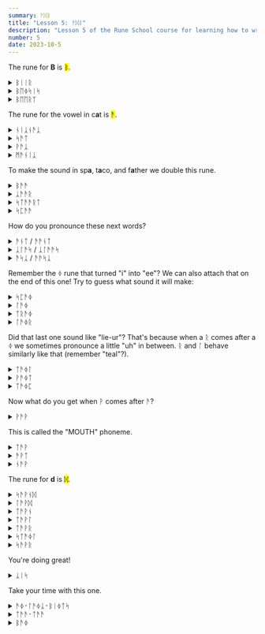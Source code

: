 ```yaml
---
summary: ᚫᛞᛒ
title: "Lesson 5: ᚫᛞᛒ"
description: "Lesson 5 of the Rune School course for learning how to write Modern English with the Anglo-Saxon futhorc"
number: 5
date: 2023-10-5
---
```


The rune for <strong>B</strong> is <mark>ᛒ</mark>.

<details>
    <summary>ᛒᛁᛁᚱ</summary>
    <p>beer</p>
</details>

<details>
    <summary>ᛒᛖᛄᛋᛁᛋ</summary>
    <p>basis</p>
</details>

<details>
    <summary>ᛒᛖᛖᚱᛉ</summary>
    <p>bears / bares</p>
</details>

The rune for the vowel in c<strong>a</strong>t is <mark>ᚫ</mark>.

<details>
    <summary>ᚾᛁᛣᚾᚫᛣ</summary>
    <p>nicknack</p>
</details>

<details>
    <summary>ᛋᚫᛏ</summary>
    <p>sat</p>
</details>

<details>
    <summary>ᚹᚫᛣ</summary>
    <p>whack</p>
</details>

<details>
    <summary>ᛗᚫᚾᛁᛣ</summary>
    <p>manic</p>
</details>

To make the sound in sp<strong>a</strong>, t<strong>a</strong>co, and f<strong>a</strong>ther we double this rune.

<details>
    <summary>ᛒᚫᚫ</summary>
    <p>baa 🐑</p>
</details>

<details>
    <summary>ᛣᚫᚫᚱ</summary>
    <p>car</p>
</details>

<details>
    <summary>ᛋᛏᚫᚫᚱᛏ</summary>
    <p>start</p>
</details>

<details>
    <summary>ᛋᛈᚫᚫ</summary>
    <p>spa</p>
</details>

How do you pronounce these next words?

<details>
    <summary>ᚫᚾᛏ / ᚫᚫᚾᛏ</summary>
    <p>aunt</p>
</details>

<details>
    <summary>ᛣᛚᚫᛋ / ᛣᛚᚫᚫᛋ</summary>
    <p>class</p>
</details>

<details>
    <summary>ᚫᛋᛣ / ᚫᚫᛋᛣ</summary>
    <p>ask</p>
</details>

Remember the ᛄ rune that turned "i" into "ee"? We can also attach that on the end of this one! Try to guess what sound it will make:

<details>
    <summary>ᛋᛈᚫᛄ</summary>
    <p>spy</p>
</details>

<details>
    <summary>ᛚᚫᛄ</summary>
    <p>lie</p>
</details>

<details>
    <summary>ᛏᚱᚫᛄ</summary>
    <p>try</p>
</details>

<details>
    <summary>ᛚᚫᛄᚱ</summary>
    <p>liar / lyre</p>
</details>

Did that last one sound like "lie-ur"? That's because when a ᚱ comes after a ᛄ we sometimes pronounce a little "uh" in between. ᚱ and ᛚ behave similarly like that (remember "teal"?).

<details>
    <summary>ᛏᚫᛄᛚ</summary>
    <p>tile</p>
</details>

<details>
    <summary>ᚹᚫᛄᛏ</summary>
    <p>white</p>
</details>

<details>
    <summary>ᛏᚫᛄᛈ</summary>
    <p>type</p>
</details>

Now what do you get when ᚹ comes after ᚫ?

<details>
    <summary>ᚹᚫᚹ</summary>
    <p>wow</p>
</details>

This is called the "MOUTH" phoneme.

<details>
    <summary>ᛏᚫᚹ</summary>
    <p>tao / tau</p>
</details>

<details>
    <summary>ᚫᚹᛏ</summary>
    <p>out</p>
</details>

<details>
    <summary>ᚾᚫᚹ</summary>
    <p>now</p>
</details>

The rune for <strong>d</strong> is <mark>ᛞ</mark>.

<details>
    <summary>ᛋᚫᚹᚾᛞ</summary>
    <p>sound</p>
</details>

<details>
    <summary>ᛚᚫᚹᛞ</summary>
    <p>loud</p>
</details>

<details>
    <summary>ᛏᚫᚹᚾ</summary>
    <p>town</p>
</details>

<details>
    <summary>ᛏᚫᚹᛚ</summary>
    <p>towel</p>
</details>

<details>
    <summary>ᛏᚫᚹᚱ</summary>
    <p>tower</p>
</details>

<details>
    <summary>ᛋᛏᚫᛄᛚ</summary>
    <p>style</p>
</details>

<details>
    <summary>ᛋᚫᚹᚱ</summary>
    <p>sour</p>
</details>

You're doing great!

<details>
    <summary>ᛣᛁᛋ</summary>
    <p>kiss 😘</p>
</details>

Take your time with this one.

<details>
    <summary>ᚫᛄ᛫​ᛚᚫᛄᛣ᛫​ᛒᛁᛄᛏᛋ</summary>
    <p>I like beets</p>
</details>

<details>
    <summary>ᛏᚫᚫ᛫​ᛏᚫᚫ</summary>
    <p>ta ta 👋</p>
</details>

<details>
    <summary>ᛒᚫᛄ</summary>
    <p>bye 👋</p>
</details>
